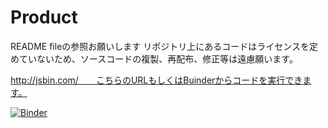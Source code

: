 # Product
README fileの参照お願いします
リポジトリ上にあるコードはライセンスを定めていないため、ソースコードの複製、再配布、修正等は遠慮願います。

http://jsbin.com/　　こちらのURLもしくはBuinderからコードを実行できます。

[![Binder](https://mybinder.org/badge_logo.svg)](https://mybinder.org/v2/gh/t18062/Product/main)

